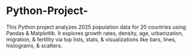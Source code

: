# Python-Project-
This Python project analyzes 2025 population data for 20 countries using Pandas &amp; Matplotlib. It explores growth rates, density, age, urbanization, migration, &amp; fertility via top lists, stats, &amp; visualizations like bars, lines, histograms, &amp; scatters. 
